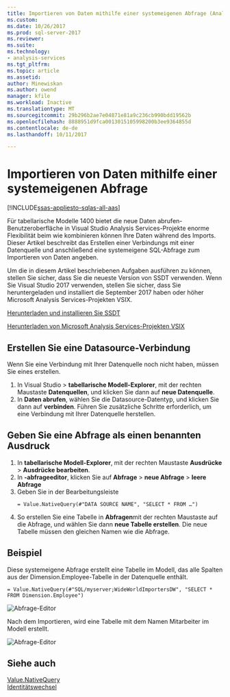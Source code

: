 ```yaml
---
title: Importieren von Daten mithilfe einer systemeigenen Abfrage (Analysis Services) | Microsoft Docs
ms.custom: 
ms.date: 10/26/2017
ms.prod: sql-server-2017
ms.reviewer: 
ms.suite: 
ms.technology:
- analysis-services
ms.tgt_pltfrm: 
ms.topic: article
ms.assetid: 
author: Minewiskan
ms.author: owend
manager: kfile
ms.workload: Inactive
ms.translationtype: MT
ms.sourcegitcommit: 29b296b2ae7e04871e81a9c236cb990bdd19562b
ms.openlocfilehash: 8888951d9fca0013015105998200b3ee9364855d
ms.contentlocale: de-de
ms.lasthandoff: 10/11/2017

---
```

# <a name="import-data-by-using-a-native-query"></a>Importieren von Daten mithilfe einer systemeigenen Abfrage

[!INCLUDE[ssas-appliesto-sqlas-all-aas](../../includes/ssas-appliesto-sqlas-all-aas.md)]

Für tabellarische Modelle 1400 bietet die neue Daten abrufen-Benutzeroberfläche in Visual Studio Analysis Services-Projekte enorme Flexibilität beim wie kombinieren können Ihre Daten während des Imports. Dieser Artikel beschreibt das Erstellen einer Verbindungs mit einer Datenquelle und anschließend eine systemeigene SQL-Abfrage zum Importieren von Daten angeben.

Um die in diesem Artikel beschriebenen Aufgaben ausführen zu können, stellen Sie sicher, dass Sie die neueste Version von SSDT verwenden. Wenn Sie Visual Studio 2017 verwenden, stellen Sie sicher, dass Sie heruntergeladen und installiert die September 2017 haben oder höher Microsoft Analysis Services-Projekten VSIX.

[Herunterladen und installieren Sie SSDT](../../ssdt/download-sql-server-data-tools-ssdt.md)

[Herunterladen von Microsoft Analysis Services-Projekten VSIX](https://marketplace.visualstudio.com/items?itemName=ProBITools.MicrosoftAnalysisServicesModelingProjects)

## <a name="create-a-datasource-connection"></a>Erstellen Sie eine Datasource-Verbindung
Wenn Sie eine Verbindung mit Ihrer Datenquelle noch nicht haben, müssen Sie eines erstellen.

1. In Visual Studio > **tabellarische Modell-Explorer**, mit der rechten Maustaste **Datenquellen**, und klicken Sie dann auf **neue Datenquelle**.
2. In **Daten abrufen**, wählen Sie die Datasource-Datentyp, und klicken Sie dann auf **verbinden**. Führen Sie zusätzliche Schritte erforderlich, um eine Verbindung mit Ihrer Datenquelle herstellen.


## <a name="enter-a-query-as-a-named-expression"></a>Geben Sie eine Abfrage als einen benannten Ausdruck
1. In **tabellarische Modell-Explorer**, mit der rechten Maustaste **Ausdrücke** > **Ausdrücke bearbeiten**.
2. In **-abfrageeditor**, klicken Sie auf **Abfrage** > **neue Abfrage** > **leere Abfrage**
3. Geben Sie in der Bearbeitungsleiste
    ```
    = Value.NativeQuery(#"DATA SOURCE NAME", "SELECT * FROM …")
    ```
4. So erstellen Sie eine Tabelle in **Abfragen**mit der rechten Maustaste auf die Abfrage, und wählen Sie dann **neue Tabelle erstellen**. Die neue Tabelle müssen den gleichen Namen wie die Abfrage.


## <a name="example"></a>Beispiel
Diese systemeigene Abfrage erstellt eine Tabelle im Modell, das alle Spalten aus der Dimension.Employee-Tabelle in der Datenquelle enthält.

```
= Value.NativeQuery(#"SQL/myserver;WideWorldImportersDW", "SELECT * FROM Dimension.Employee")
```
![Abfrage-Editor](media/ssas-import-query-example.png)


Nach dem Importieren, wird eine Tabelle mit dem Namen Mitarbeiter im Modell erstellt.   

![Abfrage-Editor](media/ssas-import-query-example-table.png)


## <a name="see-also"></a>Siehe auch  
 [Value.NativeQuery](https://msdn.microsoft.com/library/mt736917.aspx)   
 [Identitätswechsel](../../analysis-services/tabular-models/impersonation-ssas-tabular.md)   

  

